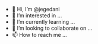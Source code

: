 - 👋 Hi, I’m @jegedani
- 👀 I’m interested in ...
- 🌱 I’m currently learning ...
- 💞️ I’m looking to collaborate on ...
- 📫 How to reach me ...

<!---
jegedani/jegedani is a ✨ special ✨ repository because its `README.md` (this file) appears on your GitHub profile.
You can click the Preview link to take a look at your changes.
--->

